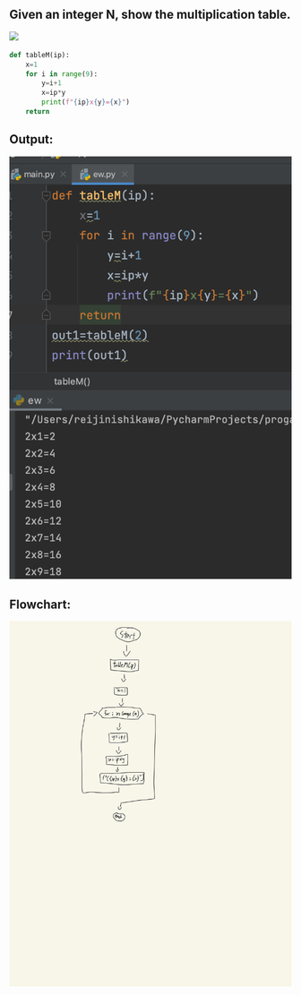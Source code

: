 ## Given an integer N, show the multiplication table. 
![](quiz005.JPG)
```.py
def tableM(ip):
    x=1
    for i in range(9):
        y=i+1
        x=ip*y
        print(f"{ip}x{y}={x}")
    return
```

## Output:
![](quiz005out.png)

## Flowchart:
![](quiz005flow.jpg)
